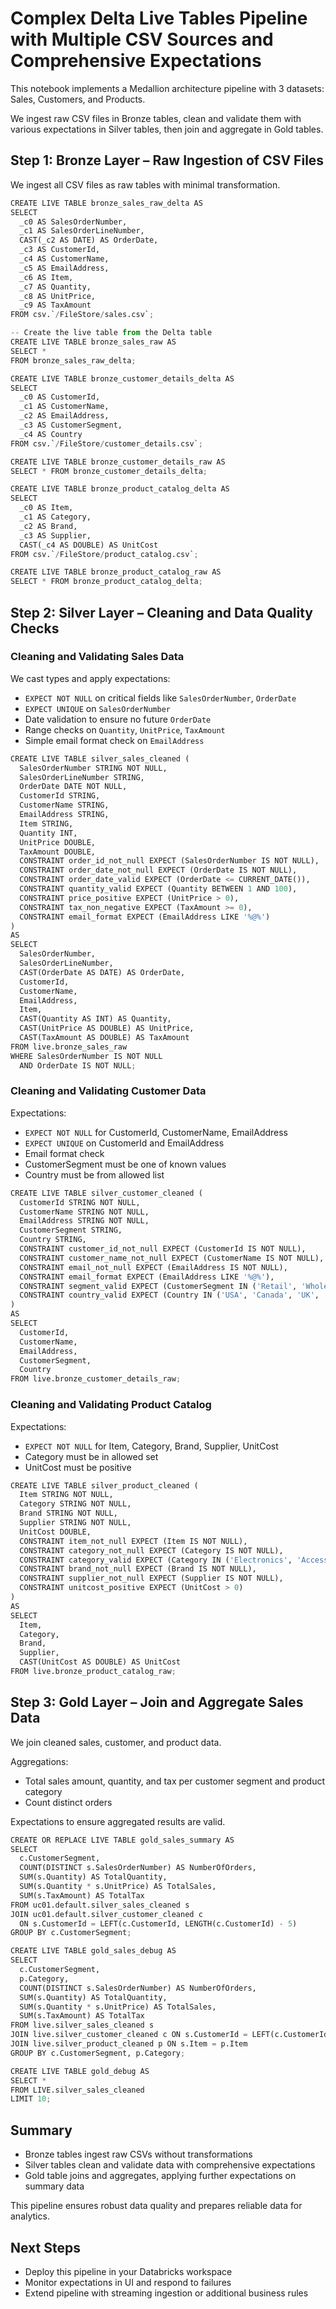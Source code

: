 # Complex Delta Live Tables Pipeline with Multiple CSV Sources and Comprehensive Expectations
This notebook implements a Medallion architecture pipeline with 3 datasets: Sales, Customers, and Products.

We ingest raw CSV files in Bronze tables, clean and validate them with various expectations in Silver tables, then join and aggregate in Gold tables.


## Step 1: Bronze Layer – Raw Ingestion of CSV Files
We ingest all CSV files as raw tables with minimal transformation.


```python
CREATE LIVE TABLE bronze_sales_raw_delta AS
SELECT
  _c0 AS SalesOrderNumber,
  _c1 AS SalesOrderLineNumber,
  CAST(_c2 AS DATE) AS OrderDate,
  _c3 AS CustomerId,
  _c4 AS CustomerName,
  _c5 AS EmailAddress,
  _c6 AS Item,
  _c7 AS Quantity,
  _c8 AS UnitPrice,
  _c9 AS TaxAmount
FROM csv.`/FileStore/sales.csv`;

-- Create the live table from the Delta table
CREATE LIVE TABLE bronze_sales_raw AS
SELECT *
FROM bronze_sales_raw_delta;

CREATE LIVE TABLE bronze_customer_details_delta AS
SELECT
  _c0 AS CustomerId,
  _c1 AS CustomerName,
  _c2 AS EmailAddress,
  _c3 AS CustomerSegment,
  _c4 AS Country
FROM csv.`/FileStore/customer_details.csv`;

CREATE LIVE TABLE bronze_customer_details_raw AS
SELECT * FROM bronze_customer_details_delta;

CREATE LIVE TABLE bronze_product_catalog_delta AS
SELECT
  _c0 AS Item,
  _c1 AS Category,
  _c2 AS Brand,
  _c3 AS Supplier,
  CAST(_c4 AS DOUBLE) AS UnitCost
FROM csv.`/FileStore/product_catalog.csv`;

CREATE LIVE TABLE bronze_product_catalog_raw AS
SELECT * FROM bronze_product_catalog_delta;
```

## Step 2: Silver Layer – Cleaning and Data Quality Checks

### Cleaning and Validating Sales Data
We cast types and apply expectations:

- `EXPECT NOT NULL` on critical fields like `SalesOrderNumber`, `OrderDate`
- `EXPECT UNIQUE` on `SalesOrderNumber`
- Date validation to ensure no future `OrderDate`
- Range checks on `Quantity`, `UnitPrice`, `TaxAmount`
- Simple email format check on `EmailAddress`


```python
CREATE LIVE TABLE silver_sales_cleaned (
  SalesOrderNumber STRING NOT NULL,
  SalesOrderLineNumber STRING,
  OrderDate DATE NOT NULL,
  CustomerId STRING,
  CustomerName STRING,
  EmailAddress STRING,
  Item STRING,
  Quantity INT,
  UnitPrice DOUBLE,
  TaxAmount DOUBLE,
  CONSTRAINT order_id_not_null EXPECT (SalesOrderNumber IS NOT NULL),
  CONSTRAINT order_date_not_null EXPECT (OrderDate IS NOT NULL),
  CONSTRAINT order_date_valid EXPECT (OrderDate <= CURRENT_DATE()),
  CONSTRAINT quantity_valid EXPECT (Quantity BETWEEN 1 AND 100),
  CONSTRAINT price_positive EXPECT (UnitPrice > 0),
  CONSTRAINT tax_non_negative EXPECT (TaxAmount >= 0),
  CONSTRAINT email_format EXPECT (EmailAddress LIKE '%@%')
)
AS
SELECT
  SalesOrderNumber,
  SalesOrderLineNumber,
  CAST(OrderDate AS DATE) AS OrderDate,
  CustomerId,
  CustomerName,
  EmailAddress,
  Item,
  CAST(Quantity AS INT) AS Quantity,
  CAST(UnitPrice AS DOUBLE) AS UnitPrice,
  CAST(TaxAmount AS DOUBLE) AS TaxAmount
FROM live.bronze_sales_raw
WHERE SalesOrderNumber IS NOT NULL
  AND OrderDate IS NOT NULL;
```

### Cleaning and Validating Customer Data
Expectations:

- `EXPECT NOT NULL` for CustomerId, CustomerName, EmailAddress
- `EXPECT UNIQUE` on CustomerId and EmailAddress
- Email format check
- CustomerSegment must be one of known values
- Country must be from allowed list


```python
CREATE LIVE TABLE silver_customer_cleaned (
  CustomerId STRING NOT NULL,
  CustomerName STRING NOT NULL,
  EmailAddress STRING NOT NULL,
  CustomerSegment STRING,
  Country STRING,
  CONSTRAINT customer_id_not_null EXPECT (CustomerId IS NOT NULL),
  CONSTRAINT customer_name_not_null EXPECT (CustomerName IS NOT NULL),
  CONSTRAINT email_not_null EXPECT (EmailAddress IS NOT NULL),
  CONSTRAINT email_format EXPECT (EmailAddress LIKE '%@%'),
  CONSTRAINT segment_valid EXPECT (CustomerSegment IN ('Retail', 'Wholesale', 'Online')),
  CONSTRAINT country_valid EXPECT (Country IN ('USA', 'Canada', 'UK', 'Germany', 'France'))
)
AS
SELECT
  CustomerId,
  CustomerName,
  EmailAddress,
  CustomerSegment,
  Country
FROM live.bronze_customer_details_raw;

```

### Cleaning and Validating Product Catalog
Expectations:

- `EXPECT NOT NULL` for Item, Category, Brand, Supplier, UnitCost
- Category must be in allowed set
- UnitCost must be positive


```python
CREATE LIVE TABLE silver_product_cleaned (
  Item STRING NOT NULL,
  Category STRING NOT NULL,
  Brand STRING NOT NULL,
  Supplier STRING NOT NULL,
  UnitCost DOUBLE,
  CONSTRAINT item_not_null EXPECT (Item IS NOT NULL),
  CONSTRAINT category_not_null EXPECT (Category IS NOT NULL),
  CONSTRAINT category_valid EXPECT (Category IN ('Electronics', 'Accessories', 'Office Supplies', 'Home Appliances')),
  CONSTRAINT brand_not_null EXPECT (Brand IS NOT NULL),
  CONSTRAINT supplier_not_null EXPECT (Supplier IS NOT NULL),
  CONSTRAINT unitcost_positive EXPECT (UnitCost > 0)
)
AS
SELECT
  Item,
  Category,
  Brand,
  Supplier,
  CAST(UnitCost AS DOUBLE) AS UnitCost
FROM live.bronze_product_catalog_raw;

```

## Step 3: Gold Layer – Join and Aggregate Sales Data
We join cleaned sales, customer, and product data.

Aggregations:

- Total sales amount, quantity, and tax per customer segment and product category
- Count distinct orders

Expectations to ensure aggregated results are valid.

```python
CREATE OR REPLACE LIVE TABLE gold_sales_summary AS
SELECT
  c.CustomerSegment,
  COUNT(DISTINCT s.SalesOrderNumber) AS NumberOfOrders,
  SUM(s.Quantity) AS TotalQuantity,
  SUM(s.Quantity * s.UnitPrice) AS TotalSales,
  SUM(s.TaxAmount) AS TotalTax
FROM uc01.default.silver_sales_cleaned s
JOIN uc01.default.silver_customer_cleaned c
  ON s.CustomerId = LEFT(c.CustomerId, LENGTH(c.CustomerId) - 5)
GROUP BY c.CustomerSegment;


```

```python
CREATE LIVE TABLE gold_sales_debug AS
SELECT
  c.CustomerSegment,
  p.Category,
  COUNT(DISTINCT s.SalesOrderNumber) AS NumberOfOrders,
  SUM(s.Quantity) AS TotalQuantity,
  SUM(s.Quantity * s.UnitPrice) AS TotalSales,
  SUM(s.TaxAmount) AS TotalTax
FROM live.silver_sales_cleaned s
JOIN live.silver_customer_cleaned c ON s.CustomerId = LEFT(c.CustomerId, LENGTH(c.CustomerId) - 5)
JOIN live.silver_product_cleaned p ON s.Item = p.Item
GROUP BY c.CustomerSegment, p.Category;

```

```python
CREATE LIVE TABLE gold_debug AS
SELECT *
FROM LIVE.silver_sales_cleaned
LIMIT 10;

```

## Summary
- Bronze tables ingest raw CSVs without transformations
- Silver tables clean and validate data with comprehensive expectations
- Gold table joins and aggregates, applying further expectations on summary data

This pipeline ensures robust data quality and prepares reliable data for analytics.


## Next Steps
- Deploy this pipeline in your Databricks workspace
- Monitor expectations in UI and respond to failures
- Extend pipeline with streaming ingestion or additional business rules

